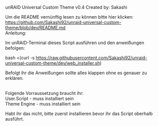 unRAID Universal Custom Theme v0.4
Created by: Sakashi

Um die README vernünftig lesen zu können bitte hier klicken: https://github.com/Sakashi92/unraid-universal-custom-theme/blob/dev/README.md <br />
Anleitung:

Im unRAID-Terminal dieses Script ausführen und den anweißungen befolgen: 

bash <(curl -s https://raw.githubusercontent.com/Sakashi92/unraid-universal-custom-theme/dev/web_installer.sh)

Befolgt ihr die Anweißungen sollte alles klappen ohne es genauer zu erklären.

<br />Folgende Vorraussetzung braucht ihr:<br />
User.Script - muss installiert sein<br />
Theme Engine - muss installiert sein<br />

Habt ihr das nicht, bitte zuerst installieren bevor ihr das Script oberhalb ausführt.